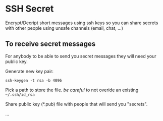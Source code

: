 # SSH Secret

Encrypt/Decript short messages using ssh keys so you can share secrets with other people using unsafe channels (email, chat, ...) 

## To receive secret messages

For anybody to be able to send you secret messages they will need your public key.

Generate new key pair:

```
ssh-keygen -t rsa -b 4096
```

Pick a path to store the file. *be careful* to not overide an existing `~/.ssh/id_rsa` 

Share public key (*.pub) file with people that will send you "secrets".

...

